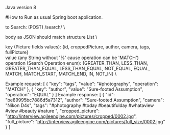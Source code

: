 Java version 8

#How to
Run as usual Spring boot application.

to Search:
(POST) /search/ \

body as JSON should match structure List<SearchCriteria> \
  
key (Picture fields values): {id, croppedPicture, author, camera, tags, fullPicture}\
value (any String without '%' cause operation can be 'MATCH')\
operation (Search Operation enum): {GREATER_THAN,
                                        LESS_THAN,
                                        GREATER_THAN_EQUAL,
                                        LESS_THAN_EQUAL,
                                        NOT_EQUAL,
                                        EQUAL,
                                        MATCH,
                                        MATCH_START,
                                        MATCH_END,
                                        IN,
                                        NOT_IN} \\
                                        
Example request:
[
    {
        "key": "tags",
        "value": "#photography",
        "operation": "MATCH"
    },
    {
        "key": "author",
        "value": "Sure-footed Assumption",
        "operation": "EQUAL"
    }
]
Example response:
[
    {
        "id": "be89995bc7886d5a7312",
        "author": "Sure-footed Assumption",
        "camera": "Nikon D4s",
        "tags": "#photography #today #beautifulday #whataview #view #beauty #nature ",
        "cropped_picture": "http://interview.agileengine.com/pictures/cropped/0002.jpg",
        "full_picture": "http://interview.agileengine.com/pictures/full_size/0002.jpg"
    }
]
